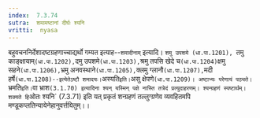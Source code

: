 ```yaml
---
index:  7.3.74
sutra:  शमामष्टानां दीर्घः श्यनि
vritti:  nyasa
---
```


बहुवचननिर्देशादष्टग्रहणाच्चाद्यर्थो गम्यत इत्याह--`शमादीनाम्` इत्यादि। `शमु उपशमे (धा.पा.1201), `तमु काङ्क्षायाम्` (धा.पा.1202), `दमु उपशमे` (धा.पा.1203), `श्रमु तपसि खेदे च` (धा.पा.1204) `क्षमु सहने` (धा.पा.1206), `भ्रमु अनवस्थाने` (धा.पा.1205), `क्लमु ग्लानौ` (धा.पा.1207), `मदी हर्षे` (धा.पा.1208)--इत्येतेऽष्टौ शमादयः।
`अस्यति` इति। `असु क्षेपणे` (धा.पा.1209)। अष्टाभ्यः परेणायं पठ्यते। `भ्रमति` इति। `वा भ्राश` (3.1.70) इत्यादिना श्यन् यस्मिन् पक्षे नास्ति तत्रेदं प्रत्युदाहरणम्।
श्यन्ग्रहणं स्पष्टार्थम्। शक्यते हि `ओतः श्यनि` (7.3.71) इति यत् प्रकृतं शन्ग्रहणं तल्लुग्ग्रणेव व्यवहितमपि मण्डूकप्लतिन्यायेनेहानुवर्त्तयितुम्।।

